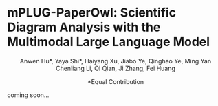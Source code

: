 # mPLUG-PaperOwl: Scientific Diagram Analysis with the Multimodal Large Language Model

<div align="center">

Anwen Hu*, Yaya Shi*, Haiyang Xu, Jiabo Ye, Qinghao Ye, Ming Yan
Chenliang Li, Qi Qian, Ji Zhang, Fei Huang

*Equal Contribution

</div>

coming soon...


